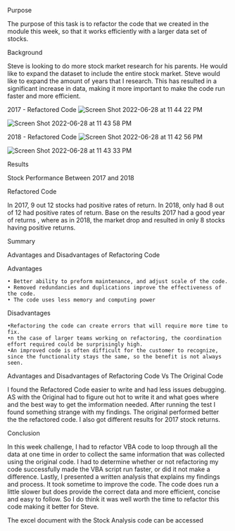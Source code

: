 Purpose

The purpose of this task is to refactor the code that we created in the module this week, so that it works efficiently with a larger data set of stocks.

Background

Steve is looking to do more stock market research for his parents. He would like to expand the dataset to include the entire stock market. Steve would like to expand the amount of years that I research. This has resulted in a significant increase in data, making it more important to make the code run faster and more efficient.


2017 - Refactored Code
![Screen Shot 2022-06-28 at 11 44 22 PM](https://user-images.githubusercontent.com/90155651/176360751-bb31d5b4-f476-4685-9d5d-823a4fc3f87e.png)

![Screen Shot 2022-06-28 at 11 43 58 PM](https://user-images.githubusercontent.com/90155651/176360933-7a487294-02d2-4845-9b92-b946de60169b.png)

2018 - Refactored Code
![Screen Shot 2022-06-28 at 11 42 56 PM](https://user-images.githubusercontent.com/90155651/176361064-5e0aeb91-a801-4a53-ac7c-55233ce96a26.png)

![Screen Shot 2022-06-28 at 11 43 33 PM](https://user-images.githubusercontent.com/90155651/176361183-fd90a705-5058-4fbe-b4ac-fdba63b574cf.png)


Results

Stock Performance Between 2017 and 2018

Refactored Code

In 2017, 9 out 12 stocks had positive rates of return. In 2018, only had 8 out of 12 had positive rates of return. Base on the results 2017 had a good year of returns , where as in 2018, the market drop and resulted in only 8 stocks having positive returns.


Summary

Advantages and Disadvantages of Refactoring Code

Advantages

    • Better ability to preform maintenance, and adjust scale of the code.
    • Removed redundancies and duplications improve the effectiveness of the code.
    • The code uses less memory and computing power


Disadvantages

    •Refactoring the code can create errors that will require more time to fix.
    •n the case of larger teams working on refactoring, the coordination effort required could be surprisingly high.
    •An improved code is often difficult for the customer to recognize, since the functionality stays the same, so the benefit is not always seen.


Advantages and Disadvantages of Refactoring Code Vs The Original Code

I found the Refactored Code easier to write and had less issues debugging. AS with the Original had to figure out hot to write it and what goes where and the best way to get the imformation needed. After running the test I found something strange with my findings. The original performed better the the refactored code. I also got different results for 2017 stock returns.

Conclusion

In this week challenge, I had to refactor VBA code to loop through all the data at one time in order to collect the same information that was collected using the original code. I had to determine whether or not refactoring my code successfully made the VBA script run faster, or did it not make a difference. Lastly, I presented a written analysis that explains my findings and process. It took sometime to improve the code. The code does run a little slower but does provide the correct data and more efficient, concise and easy to follow. So I do think it was well worth the time to refactor this code making it better for Steve.

The excel document with the Stock Analysis code can be accessed 


